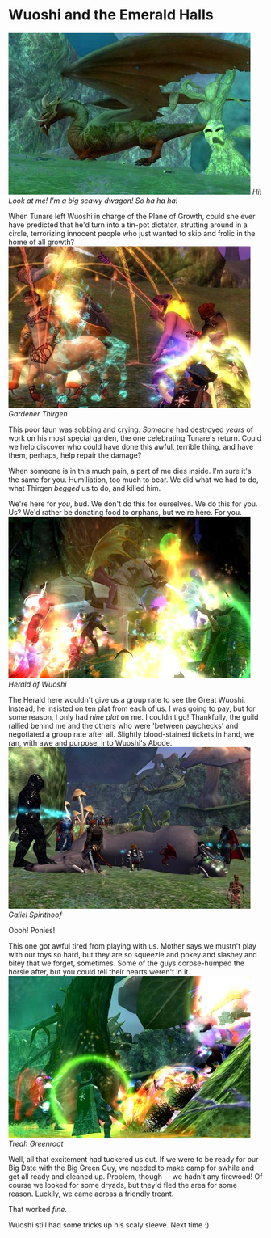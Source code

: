 # Wuoshi and the Emerald Halls

![eq2_000070.jpg](../uploads/2007/06/eq2_000070.jpg)
*Hi! Look at me! I'm a big scawy dwagon! So ha ha ha!*


When Tunare left Wuoshi in charge of the Plane of Growth, could she ever have predicted that he'd turn into a tin-pot dictator, strutting around in a circle, terrorizing innocent people who just wanted to skip and frolic in the home of all growth?
![eq2_000040.jpg](../uploads/2007/06/eq2_000040.jpg)
*Gardener Thirgen*


This poor faun was sobbing and crying. *Someone* had destroyed *years* of work on his most special garden, the one celebrating Tunare's return. Could we help discover who could have done this awful, terrible thing, and have them, perhaps, help repair the damage?

When someone is in this much pain, a part of me dies inside. I'm sure it's the same for you. Humiliation, too much to bear. We did what we had to do, what Thirgen *begged* us to do, and killed him.

We're here for *you*, bud. We don't do this for ourselves. We do this for you. Us? We'd rather be donating food to orphans, but we're here. For you.
![eq2_000050.jpg](../uploads/2007/06/eq2_000050.jpg)
*Herald of Wuoshi*


The Herald here wouldn't give us a group rate to see the Great Wuoshi. Instead, he insisted on ten plat from each of us. I was going to pay, but for some reason, I only had *nine plat* on me. I couldn't go! Thankfully, the guild rallied behind me and the others who were 'between paychecks' and negotiated a group rate after all. Slightly blood-stained tickets in hand, we ran, with awe and purpose, into Wuoshi's Abode.
![eq2_000060.jpg](../uploads/2007/06/eq2_000060.jpg)
*Galiel Spirithoof*


Oooh! Ponies!

This one got awful tired from playing with us. Mother says we mustn't play with our toys so hard, but they are so squeezie and pokey and slashey and bitey that we forget, sometimes. Some of the guys corpse-humped the horsie after, but you could tell their hearts weren't in it.
![eq2_000066.jpg](../uploads/2007/06/eq2_000066.jpg)
*Treah Greenroot*


Well, all that excitement had tuckered us out. If we were to be ready for our Big Date with the Big Green Guy, we needed to make camp for awhile and get all ready and cleaned up. Problem, though -- we hadn't any firewood! Of course we looked for some dryads, but they'd fled the area for some reason. Luckily, we came across a friendly treant.

That worked *fine*.

Wuoshi still had some tricks up his scaly sleeve. Next time :)
